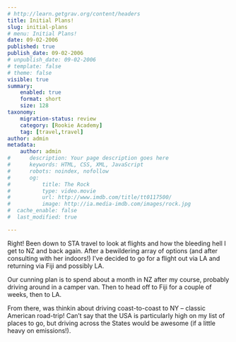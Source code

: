 ```yaml
---
# http://learn.getgrav.org/content/headers
title: Initial Plans!
slug: initial-plans
# menu: Initial Plans!
date: 09-02-2006
published: true
publish_date: 09-02-2006
# unpublish_date: 09-02-2006
# template: false
# theme: false
visible: true
summary:
    enabled: true
    format: short
    size: 128
taxonomy:
    migration-status: review
    category: [Rookie Academy]
    tag: [travel,travel]
author: admin
metadata:
    author: admin
#      description: Your page description goes here
#      keywords: HTML, CSS, XML, JavaScript
#      robots: noindex, nofollow
#      og:
#          title: The Rock
#          type: video.movie
#          url: http://www.imdb.com/title/tt0117500/
#          image: http://ia.media-imdb.com/images/rock.jpg
#  cache_enable: false
#  last_modified: true

---
```


Right! Been down to STA travel to look at flights and how the bleeding hell I get to NZ and back again. After a bewildering array of options (and after consulting with her indoors!) I’ve decided to go for a flight out via LA and returning via Fiji and possibly LA.

Our cunning plan is to spend about a month in NZ after my course, probably driving around in a camper van. Then to head off to Fiji for a couple of weeks, then to LA.

From there, was thinkin about driving coast-to-coast to NY – classic American road-trip! Can’t say that the USA is particularly high on my list of places to go, but driving across the States would be awesome (if a little heavy on emissions!).